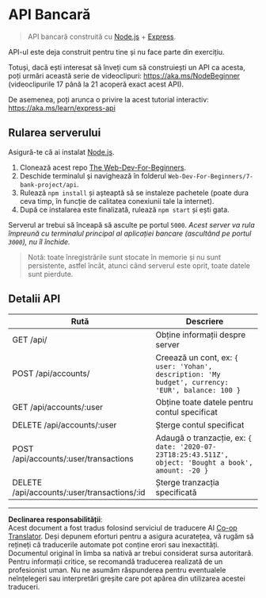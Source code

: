 <!--
CO_OP_TRANSLATOR_METADATA:
{
  "original_hash": "9884f8c8a61cf56214450f8b16a094ce",
  "translation_date": "2025-08-28T07:33:19+00:00",
  "source_file": "7-bank-project/api/README.md",
  "language_code": "ro"
}
-->
# API Bancară

> API bancară construită cu [Node.js](https://nodejs.org) + [Express](https://expressjs.com/).

API-ul este deja construit pentru tine și nu face parte din exercițiu.

Totuși, dacă ești interesat să înveți cum să construiești un API ca acesta, poți urmări această serie de videoclipuri: https://aka.ms/NodeBeginner (videoclipurile 17 până la 21 acoperă exact acest API).

De asemenea, poți arunca o privire la acest tutorial interactiv: https://aka.ms/learn/express-api

## Rularea serverului

Asigură-te că ai instalat [Node.js](https://nodejs.org).

1. Clonează acest repo [The Web-Dev-For-Beginners](https://github.com/microsoft/Web-Dev-For-Beginners).
2. Deschide terminalul și navighează în folderul `Web-Dev-For-Beginners/7-bank-project/api`.
3. Rulează `npm install` și așteaptă să se instaleze pachetele (poate dura ceva timp, în funcție de calitatea conexiunii tale la internet).
4. După ce instalarea este finalizată, rulează `npm start` și ești gata.

Serverul ar trebui să înceapă să asculte pe portul `5000`.
*Acest server va rula împreună cu terminalul principal al aplicației bancare (ascultând pe portul `3000`), nu îl închide.*

> Notă: toate înregistrările sunt stocate în memorie și nu sunt persistente, astfel încât, atunci când serverul este oprit, toate datele sunt pierdute.

## Detalii API

Rută                                         | Descriere
---------------------------------------------|------------------------------------
GET    /api/                                 | Obține informații despre server
POST   /api/accounts/                        | Creează un cont, ex: `{ user: 'Yohan', description: 'My budget', currency: 'EUR', balance: 100 }`
GET    /api/accounts/:user                   | Obține toate datele pentru contul specificat
DELETE /api/accounts/:user                   | Șterge contul specificat
POST   /api/accounts/:user/transactions      | Adaugă o tranzacție, ex: `{ date: '2020-07-23T18:25:43.511Z', object: 'Bought a book', amount: -20 }`
DELETE  /api/accounts/:user/transactions/:id | Șterge tranzacția specificată

---

**Declinarea responsabilității**:  
Acest document a fost tradus folosind serviciul de traducere AI [Co-op Translator](https://github.com/Azure/co-op-translator). Deși depunem eforturi pentru a asigura acuratețea, vă rugăm să rețineți că traducerile automate pot conține erori sau inexactități. Documentul original în limba sa nativă ar trebui considerat sursa autoritară. Pentru informații critice, se recomandă traducerea realizată de un profesionist uman. Nu ne asumăm răspunderea pentru eventualele neînțelegeri sau interpretări greșite care pot apărea din utilizarea acestei traduceri.